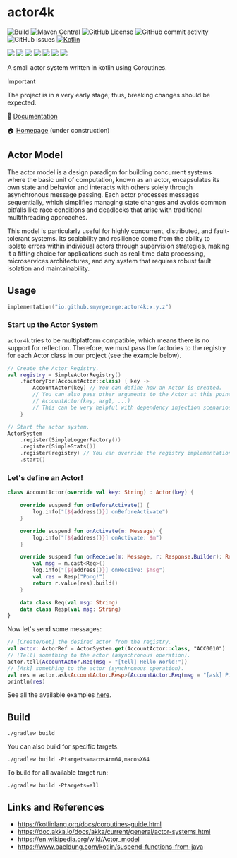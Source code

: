 # actor4k

![Build](https://github.com/smyrgeorge/actor4k/actions/workflows/ci.yml/badge.svg)
![Maven Central](https://img.shields.io/maven-central/v/io.github.smyrgeorge/actor4k)
![GitHub License](https://img.shields.io/github/license/smyrgeorge/actor4k)
![GitHub commit activity](https://img.shields.io/github/commit-activity/w/smyrgeorge/actor4k)
![GitHub issues](https://img.shields.io/github/issues/smyrgeorge/actor4k)
[![Kotlin](https://img.shields.io/badge/kotlin-2.1.10-blue.svg?logo=kotlin)](http://kotlinlang.org)

![](https://img.shields.io/static/v1?label=&message=Platforms&color=grey)
![](https://img.shields.io/static/v1?label=&message=Jvm&color=blue)
![](https://img.shields.io/static/v1?label=&message=Linux&color=blue)
![](https://img.shields.io/static/v1?label=&message=macOS&color=blue)
![](https://img.shields.io/static/v1?label=&message=Windows&color=blue)
![](https://img.shields.io/static/v1?label=&message=iOS&color=blue)
![](https://img.shields.io/static/v1?label=&message=Android&color=blue)

A small actor system written in kotlin using Coroutines.

> [!IMPORTANT]  
> The project is in a very early stage; thus, breaking changes should be expected.

📖 [Documentation](https://smyrgeorge.github.io/actor4k/)

🏠 [Homepage](https://smyrgeorge.github.io/) (under construction)

## Actor Model

The actor model is a design paradigm for building concurrent systems where the basic unit of computation, known as an
actor, encapsulates its own state and behavior and interacts with others solely through asynchronous message passing.
Each actor processes messages sequentially, which simplifies managing state changes and avoids common pitfalls like race
conditions and deadlocks that arise with traditional multithreading approaches.

This model is particularly useful for highly concurrent, distributed, and fault-tolerant systems. Its scalability and
resilience come from the ability to isolate errors within individual actors through supervision strategies, making it a
fitting choice for applications such as real-time data processing, microservices architectures, and any system that
requires robust fault isolation and maintainability.

## Usage

```kotlin
implementation("io.github.smyrgeorge:actor4k:x.y.z")
```

### Start up the Actor System

`actor4k` tries to be multiplatform compatible, which means there is no support for reflection. Therefore, we must pass
the factories to the registry for each Actor class in our project (see the example below).

```kotlin
// Create the Actor Registry.
val registry = SimpleActorRegistry()
    .factoryFor(AccountActor::class) { key ->
        AccountActor(key) // You can define how an Actor is created.
        // You can also pass other arguments to the Actor at this point like for example:
        // AccountActor(key, arg1, ...)
        // This can be very helpful with dependency injection scenarios.
    }

// Start the actor system.
ActorSystem
    .register(SimpleLoggerFactory())
    .register(SimpleStats())
    .register(registry) // You can override the registry implementation here.
    .start()
```

### Let's define an Actor!

```kotlin
class AccountActor(override val key: String) : Actor(key) {

    override suspend fun onBeforeActivate() {
        log.info("[${address()}] onBeforeActivate")
    }

    override suspend fun onActivate(m: Message) {
        log.info("[${address()}] onActivate: $m")
    }

    override suspend fun onReceive(m: Message, r: Response.Builder): Response {
        val msg = m.cast<Req>()
        log.info("[${address()}] onReceive: $msg")
        val res = Resp("Pong!")
        return r.value(res).build()
    }

    data class Req(val msg: String)
    data class Resp(val msg: String)
}
```

Now let's send some messages:

```kotlin
// [Create/Get] the desired actor from the registry.
val actor: ActorRef = ActorSystem.get(AccountActor::class, "ACC0010")
// [Tell] something to the actor (asynchronous operation). 
actor.tell(AccountActor.Req(msg = "[tell] Hello World!"))
// [Ask] something to the actor (synchronous operation).
val res = actor.ask<AccountActor.Resp>(AccountActor.Req(msg = "[ask] Ping!"))
println(res)
```

See all the available examples [here](examples).

## Build

```shell
./gradlew build
```

You can also build for specific targets.

```shell
./gradlew build -Ptargets=macosArm64,macosX64
```

To build for all available target run:

```shell
./gradlew build -Ptargets=all
```

## Links and References

- https://kotlinlang.org/docs/coroutines-guide.html
- https://doc.akka.io/docs/akka/current/general/actor-systems.html
- https://en.wikipedia.org/wiki/Actor_model
- https://www.baeldung.com/kotlin/suspend-functions-from-java
